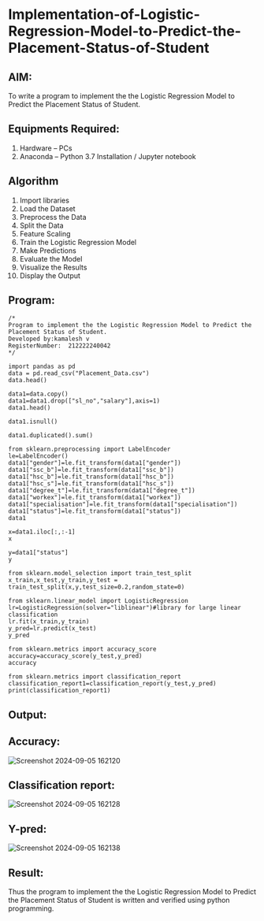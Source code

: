 # Implementation-of-Logistic-Regression-Model-to-Predict-the-Placement-Status-of-Student

## AIM:
To write a program to implement the the Logistic Regression Model to Predict the Placement Status of Student.

## Equipments Required:
1. Hardware – PCs
2. Anaconda – Python 3.7 Installation / Jupyter notebook

## Algorithm
1. Import libraries
2. Load the Dataset
3. Preprocess the Data
4. Split the Data
5. Feature Scaling
6. Train the Logistic Regression Model
7. Make Predictions
8. Evaluate the Model
9. Visualize the Results
10. Display the Output

## Program:
```
/*
Program to implement the the Logistic Regression Model to Predict the Placement Status of Student.
Developed by:kamalesh v 
RegisterNumber:  212222240042
*/

import pandas as pd
data = pd.read_csv("Placement_Data.csv")
data.head()

data1=data.copy()
data1=data1.drop(["sl_no","salary"],axis=1)
data1.head()

data1.isnull()

data1.duplicated().sum()

from sklearn.preprocessing import LabelEncoder
le=LabelEncoder()
data1["gender"]=le.fit_transform(data1["gender"])
data1["ssc_b"]=le.fit_transform(data1["ssc_b"])
data1["hsc_b"]=le.fit_transform(data1["hsc_b"])
data1["hsc_s"]=le.fit_transform(data1["hsc_s"])
data1["degree_t"]=le.fit_transform(data1["degree_t"])
data1["workex"]=le.fit_transform(data1["workex"])
data1["specialisation"]=le.fit_transform(data1["specialisation"])
data1["status"]=le.fit_transform(data1["status"])
data1

x=data1.iloc[:,:-1]
x

y=data1["status"]
y

from sklearn.model_selection import train_test_split
x_train,x_test,y_train,y_test = train_test_split(x,y,test_size=0.2,random_state=0)

from sklearn.linear_model import LogisticRegression
lr=LogisticRegression(solver="liblinear")#library for large linear classification
lr.fit(x_train,y_train)
y_pred=lr.predict(x_test)
y_pred

from sklearn.metrics import accuracy_score
accuracy=accuracy_score(y_test,y_pred)
accuracy

from sklearn.metrics import classification_report
classification_report1=classification_report(y_test,y_pred)
print(classification_report1)
```

## Output:
## Accuracy:
![Screenshot 2024-09-05 162120](https://github.com/user-attachments/assets/6b9aca63-4e6b-4e0b-a1fb-350d5e5d258a)
## Classification report:
![Screenshot 2024-09-05 162128](https://github.com/user-attachments/assets/3855a914-2c20-4703-aae8-a658f155d309)
## Y-pred:
![Screenshot 2024-09-05 162138](https://github.com/user-attachments/assets/f5374231-6443-4bd0-a3a4-94819b12c8c9)

## Result:
Thus the program to implement the the Logistic Regression Model to Predict the Placement Status of Student is written and verified using python programming.
